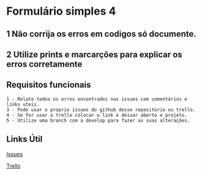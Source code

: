 # Formulário simples 4

## 1 Não corrija os erros em codigos só documente.
## 2 Utilize prints e marcarções para explicar os erros corretamente

## Requisitos funcionais
````
1 - Relate todos os erros encontrados nas issues com comentários e links uteis.
3 - Pode usar o proprio issues do github desse repositorio ou trello.
4 - Se for usar o trello colocar o link e deixar aberto o projeto.
5 - Utilize uma branch com a develop para fazer as suas alterações.
````

## Links Útil
[Issues](https://github.com/DC-FS04-SUL/formulario_simples_4/issues)

[Trello](https://trello.com/)
